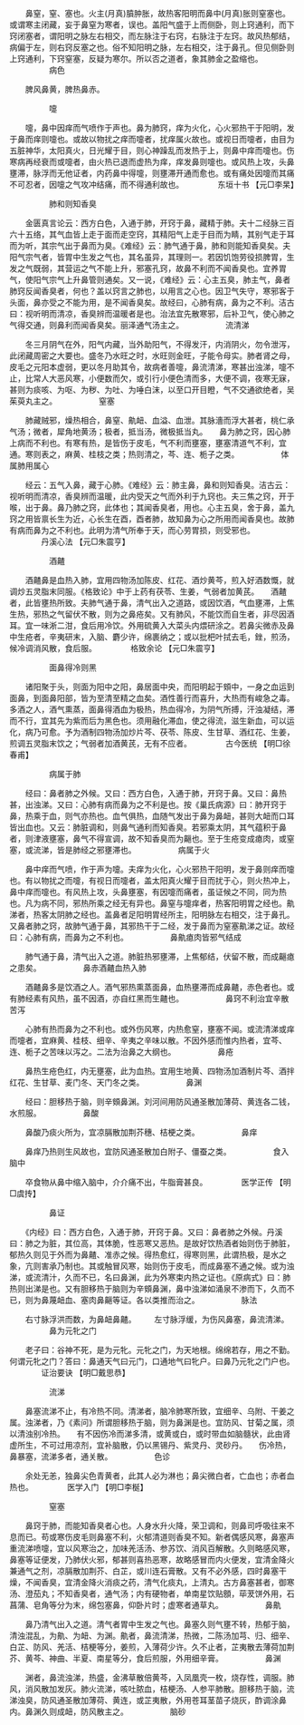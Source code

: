 <!-- { "loadSidebar": true } -->
　　鼻窒，窒、塞也。火主(月真)膹肿胀，故热客阳明而鼻中(月真)胀则窒塞也。或谓寒主闭藏，妄于鼻窒为寒者，误也。盖阳气盛于上而侧卧，则上窍通利，而下窍闭塞者，谓阳明之脉左右相交，而左脉注于右窍，右脉注于左窍。故风热郁结，病偏于左，则右窍反塞之也。俗不知阳明之脉，左右相交，注于鼻孔。但见侧卧则上窍通利，下窍窒塞，反疑为寒尔。所以否之道者，象其肺金之盈缩也。
　　　　　病色

　　脾风鼻黄，脾热鼻赤。

　　　　　嚏

　　嚏，鼻中因痒而气喷作于声也。鼻为肺窍，痒为火化，心火邪热干于阳明，发于鼻而痒则嚏也。或故以物扰之痒而嚏者，扰痒属火故也。或视日而嚏者，由目为五脏神华，太阳真火，日光耀于目，则心神躁乱而发热于上，则鼻中痒而嚏也。伤寒病再经衰而或嚏者，由火热已退而虚热为痒，痒发鼻则嚏也。或风热上攻，头鼻壅滞，脉浮而无他证者，内药鼻中得嚏，则壅滞开通而愈也。或有痛处因嚏而其痛不可忍者，因嚏之气攻冲结痛，而不得通利故也。
　　　　东垣十书 【元□李杲】

　　　　　肺和则知香臭

　　金匮真言论云：西方白色，入通于肺，开窍于鼻，藏精于肺。夫十二经脉三百六十五络，其气血皆上走于面而走空窍，其精阳气上走于目而为睛，其别气走于耳而为听，其宗气出于鼻而为臭。《难经》云：肺气通于鼻，肺和则能知香臭矣。夫阳气宗气者，皆胃中生发之气也，其名虽异，其理则一。若因饥饱劳役损脾胃，生发之气既弱，其营运之气不能上升，邪塞孔窍，故鼻不利而不闻香臭也。宜养胃气，使阳气宗气上升鼻管则通矣。又一说，《难经》云：心主五臭，肺主气，鼻者肺窍反闻香臭者，何也？盖以窍言之肺也，以用言之心也。因卫气失守，寒邪客于头面，鼻亦受之不能为用，是不闻香臭矣。故经曰，心肺有病，鼻为之不利。洁古曰：视听明而清凉，香臭辨而温暖者是也。治法宜先散寒邪，后补卫气，使心肺之气得交通，则鼻利而闻香臭矣。丽泽通气汤主之。
　　　　　流清涕

　　冬三月阴气在外，阳气内藏，当外助阳气，不得发汗，内消阴火，勿令泄泻，此闭藏周密之大要也。盛冬乃水旺之时，水旺则金旺，子能令母实。肺者肾之母，皮毛之元阳本虚弱，更以冬月助其令，故病者善嚏，鼻流清涕，寒甚出浊涕，嚏不止，比常人大恶风寒，小便数而欠，或引行小便色清而多，大便不调，夜寒无寐，甚则为痰咳、为呕、为秽、为吐、为唾白沫，以至口开目瞪，气不交通欲绝者，吴茱萸丸主之。
　　　　　窒塞

　　肺藏贼邪，燥热相合，鼻窒、鼽衄、血溢、血泄。其脉濇而浮大甚者，桃仁承气汤；微者，犀角地黄汤；极者，抵当汤，微极抵当丸。　　鼻为肺之窍，因心肺上病而不利也。有寒有热，是皆伤于皮毛，气不利而壅塞，壅塞清道气不利，宜通。寒则表之，麻黄、桂枝之类；热则清之，芩、连、栀子之类。
　　　　　体属肺用属心

　　经云：五气入鼻，藏于心肺。《难经》云：肺主鼻，鼻和则知香臭。洁古云：视听明而清凉，香臭辨而温暖，此内受天之气而外利于九窍也。夫三焦之窍，开于喉，出于鼻。鼻乃肺之窍，此体也；其闻香臭者，用也。心主五臭，舍于鼻，盖九窍之用皆禀长生为近，心长生在酉，酉者肺，故知鼻为心之所用而闻香臭也。故肺有病而鼻为之不利也。此明为清气所奉于天，而心劳胃损，则受邪也。
　　　　丹溪心法 【元□朱震亨】

　　　　　酒齄

　　酒齄鼻是血热入肺，宜用四物汤加陈皮、红花、酒炒黄芩，煎入好酒数慨，就调炒五灵脂末同服。《格致论》中于上药有茯苓、生姜，气弱者加黄芪。　　酒齄者，此皆壅热所致。夫肺气通于鼻，清气出入之道路，或因饮酒，气血壅滞，上焦生热，邪热之气留伏不散，则为之鼻疮矣。又有肺风，不能饮而自生者，非尽因酒耳。宜一味淅二泔，食后用冷饮。外用硫黄入大菜头内煨研涂之。若鼻尖微赤及鼻中生疮者，辛夷研末，入脑、麝少许，绵裹纳之；或以批杷叶拭去毛，銼，煎汤，候冷调消风散，食后服。
　　　　格致余论 【元□朱震亨】

　　　　　面鼻得冷则黑

　　诸阳聚于头，则面为阳中之阳，鼻居面中央，而阳明起于頞中，一身之血运到面鼻，到面鼻阳部，皆为至清至精之血矣。酒性善行而喜升，大热而有峻急之毒。多酒之人，酒气熏蒸，面鼻得酒血为极热，热血得冷，为阴气所搏，汗浊凝结，滞而不行，宜其先为紫而后为黑色也。须用融化滞血，使之得流，滋生新血，可以运化，病乃可愈。予为酒制四物汤加炒片芩、茯苓、陈皮、生甘草、酒红花、生姜，煎调五灵脂末饮之；气弱者加酒黄芪，无有不应者。
　　　　古今医统 【明□徐春甫】

　　　　　病属于肺

　　经曰：鼻者肺之外候。又曰：西方白色，入通于肺，开窍于鼻。又曰：鼻热甚，出浊涕。又曰：心肺有病而鼻为之不利是也。按《巢氏病源》曰：肺开窍于鼻，热乘于血，则气亦热也。血气俱热，血随气发出于鼻为鼻衄，甚则大衄而口耳皆出血也。又云：肺脏调和，则鼻气通利而知香臭。若邪乘太阴，其气蕴积于鼻者，则津液壅塞，鼻气不得宣调，故不知香臭而为齆也。至于生疮变成瘜肉，或窒塞，或流涕，皆是肺经之邪壅滞也。
　　　　　病属于火

　　鼻中痒而气喷，作于声为嚏。夫痒为火化，心火邪热干阳明，发于鼻则痒而嚏也。有以物扰之而嚏，有视日而嚏者，盖太阳真火耀于目而扰于心，则火热冲上，鼻中痒而嚏也。有风热上攻，头鼻壅塞，有因嚏而痛者，虽证候之不同，同为热也。凡为病不同，邪热所乘之经无有异也。鼻窒与嚏痒者，热客阳明胃之经也。鼽涕者，热客太阴肺之经也。盖鼻者足阳明胃经所主，阳明脉左右相交，注于鼻孔。又鼻者肺之窍，故肺气通于鼻，其邪热干于二经，发于鼻而为窒塞鼽涕之证。故经曰：心肺有病，而鼻为之不利也。
　　　　　鼻鼽瘜肉皆邪气结成

　　肺气通于鼻，清气出入之道。肺脏热邪壅滞，上焦郁结，伏留不散，而成齆瘜之患矣。
　　　　　鼻赤酒齄血热入肺

　　酒齄鼻多是饮酒之人。酒气邪热熏蒸面鼻，血热壅滞而成鼻齄，赤色者也。或有肺经素有风热，虽不因酒，亦自红黑而生齄也。
　　　　　鼻窍不利治宜辛散苦泻

　　心肺有热而鼻为之不利也。或外伤风寒，内热愈窒，壅塞不闻。或流清涕或痒而嚏者，宜麻黄、桂枝、细辛、辛夷之辛味以散。不因外感而惟内热者，宜芩、连、栀子之苦味以泻之。二法为治鼻之大纲也。
　　　　　鼻疮

　　鼻热生疮色红，内无壅塞，此为血热。宜用生地黄、四物汤加酒制片芩、酒拌红花、生甘草、麦门冬、天门冬之类。
　　　　　鼻渊

　　经曰：胆移热于脑，则辛頞鼻渊。刘河间用防风通圣散加薄荷、黄连各二钱，水煎服。
　　　　　鼻酸

　　鼻酸乃痰火所为，宜凉膈散加荆芥穗、桔梗之类。
　　　　　鼻痒

　　鼻痒乃热则生风故也，宜防风通圣散加白附子、僵蚕之类。
　　　　　食入脑中

　　卒食物从鼻中缩入脑中，介介痛不出，牛脂膏甚良。
　　　　医学正传 【明□虞抟】

　　　　　鼻证

　　《内经》曰：西方白色，入通于肺，开窍于鼻。又曰：鼻者肺之外候。丹溪曰：肺之为脏，其位高，其体脆，性恶寒又恶热。是故好饮热酒者始则伤于肺脏，郁热久则见于外而为鼻齄、准赤之候。得热愈红，得寒则黑，此谓热极，是水之象，亢则害承乃制也。其或触冒风寒，始则伤于皮毛，而成鼻塞不通之候。或为浊涕，或流清汁，久而不已，名曰鼻渊，此为外寒束内热之证也。《原病式》曰：肺热则出涕是也。又有胆移热于脑则为辛頞鼻渊，鼻中浊涕如涌泉不渗而下，久而不已，则为鼻蔑衄血、塞肉鼻齆等证。各以类推而治之。
　　　　　脉法

　　右寸脉浮洪而数，为鼻衄鼻齄。
　　左寸脉浮缓，为伤风鼻塞，鼻流清涕。
　　　　　鼻为元牝之门

　　老子曰：谷神不死，是为元牝。元牝之门，为天地根。绵绵若存，用之不勤。何谓元牝之门？答曰：鼻通天气曰元门，口通地气曰牝户。曰鼻乃元牝之门户也。
　　　　证治要诀 【明□戴思恭】

　　　　　流涕

　　鼻塞流涕不止，有冷热不同。清涕者，脑冷肺寒所致，宜细辛、乌附、干姜之属。浊涕者，乃《素问》所谓胆移热于脑，则为鼻渊是也。宜防风、甘菊之属，须以清浊别冷热。　　有不因伤冷而涕多清，或黄或白，或时带血如脑髓状，此由肾虚所生，不可过用凉剂，宜补脑散，仍以黑锡丹、紫灵丹、灵砂丹。　　伤冷热，鼻暴塞，流涕多者，通关散。
　　　　　色诊

　　余处无恙，独鼻尖色青黄者，此其人必为淋也；鼻尖微白者，亡血也；赤者血热也。
　　　　医学入门 【明□李梴】

　　　　　窒塞

　　鼻窍于肺，而能知香臭者心也。人身水升火降，荣卫调和，则鼻司呼吸往来不息而已。苟或寒伤皮毛则鼻塞不利，火郁清道则香臭不知。新者偶感风寒，鼻塞声重流涕喷嚏，宜以风寒治之，加味羌活汤、参苏饮、消风百解散。久则略感风寒，鼻塞等证便发，乃肺伏火邪，郁甚则喜热恶寒，故略感冒而内火便发，宜清金降火兼通气之剂，凉膈散加荆芥、白芷，或川连石膏散。又有不必外感，四时鼻塞干燥，不闻香臭，宜清金降火消痰之药，清气化痰丸，上清丸。古方鼻塞甚者，御寒汤、澄茄丸；不知香臭者，通气汤；内有硬物者，单南星饮贴顖，荜茇饼外用，石菖蒲、皂角等分为末，绵包塞鼻，仰卧片时；虚寒者通草丸。
　　　　　鼻鼽

　　鼻乃清气出入之道。清气者胃中生发之气也。鼻塞久则气壅不转，热郁于脑，清浊混乱，为鼽、为衄、为渊。鼽者，鼻流清涕，热微，二陈汤加芎、归、细辛、白芷、防风、羌活、桔梗等分，姜煎，入薄荷少许。久不止者，芷夷散去薄荷加荆芥、黄芩、神曲、半夏、南星等分，食后煎服，外用细辛膏。
　　　　　鼻渊

　　渊者，鼻流浊涕，热盛，金沸草散倍黄芩，入凤凰壳一枚，烧存性，调服。肺风，消风散加发灰。肺火流涕，咳吐脓血，桔梗汤、人参平肺散。胆移热于脑，流涕浊臭，防风通圣散加薄荷、黄连，或芷夷散，外用苍耳茎苗子烧灰，酢调涂鼻内。鼻渊久则成衄，防风散主之。
　　　　　脑砂

